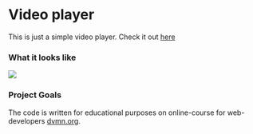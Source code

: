 # Video player

This is just a simple video player. Check it out [here](https://kvrasuli.github.io/dvmn_video_player/)


### What it looks like
![](https://i.ibb.co/G5xDXg7/image-2020-10-05-223705.png)

### Project Goals

The code is written for educational purposes on online-course for web-developers [dvmn.org](https://dvmn.org/).
